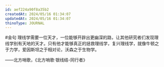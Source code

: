 ```yaml
---
id: aef224a90f8a35b2
createdAt: 2024/05/16 01:34:07
updatedAt: 2024/05/16 01:34:07
thinoType: JOURNAL
---
```

#金句 理线学需要一位天才，一位能够开辟出更幽深的路，让其他研究者们发现理线学别有天地的天才。只有他才能够真正的拯救理线学，复兴理线学，就像牛顿之于力学，爱因斯坦之于相对论，沃森之于生物学。

——北方哨歌，《北方哨歌·银线结-同行者》